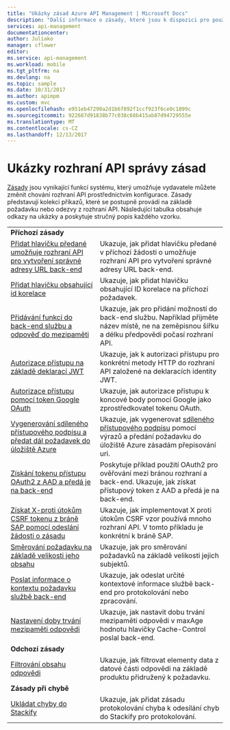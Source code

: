 ```yaml
---
title: "Ukázky zásad Azure API Management | Microsoft Docs"
description: "Další informace o zásady, které jsou k dispozici pro použití v Azure API Management."
services: api-management
documentationcenter: 
author: Juliako
manager: cflower
editor: 
ms.service: api-management
ms.workload: mobile
ms.tgt_pltfrm: na
ms.devlang: na
ms.topic: sample
ms.date: 10/31/2017
ms.author: apimpm
ms.custom: mvc
ms.openlocfilehash: e951eb47290a2d1b6f892f1ccf923f6ce0c1899c
ms.sourcegitcommit: 922687d91838b77c038c68b415ab87d94729555e
ms.translationtype: MT
ms.contentlocale: cs-CZ
ms.lasthandoff: 12/13/2017
---
```

# <a name="api-management-policy-samples"></a>Ukázky rozhraní API správy zásad

[Zásady](api-management-howto-policies.md) jsou vynikající funkcí systému, který umožňuje vydavatele můžete změnit chování rozhraní API prostřednictvím konfigurace. Zásady představují kolekci příkazů, které se postupně provádí na základě požadavku nebo odezvy z rozhraní API. Následující tabulka obsahuje odkazy na ukázky a poskytuje stručný popis každého vzorku.

|||
|---|---|
|**Příchozí zásady**||
|[Přidat hlavičku předané umožňuje rozhraní API pro vytvoření správné adresy URL back-end](./policies/set-header-to-enable-backend-to-construct-urls.md?toc=api-management/toc.json) |Ukazuje, jak přidat hlavičku předané v příchozí žádosti o umožňuje rozhraní API pro vytvoření správné adresy URL back-end.|
|[Přidat hlavičku obsahující id korelace](./policies/add-correlation-id.md?toc=api-management/toc.json) |Ukazuje, jak přidat hlavičku obsahující ID korelace na příchozí požadavek.|
|[Přidávání funkcí do back-end službu a odpověď do mezipaměti](./policies/cache-response.md?toc=api-management/toc.json) |Ukazuje, jak pro přidání možností do back-end službu. Například přijměte název místě, ne na zeměpisnou šířku a délku předpovědi počasí rozhraní API.|
|[Autorizace přístupu na základě deklarací JWT](./policies/authorize-request-based-on-jwt-claims.md?toc=api-management/toc.json) |Ukazuje, jak k autorizaci přístupu pro konkrétní metody HTTP do rozhraní API založené na deklaracích identity JWT.|
|[Autorizace přístupu pomocí token Google OAuth](./policies/use-google-as-oauth-token-provider.md?toc=api-management/toc.json) |Ukazuje, jak autorizace přístupu k koncové body pomocí Google jako zprostředkovatel tokenu OAuth.|
|[Vygenerování sdíleného přístupového podpisu a předat dál požadavek do úložiště Azure](./policies/generate-shared-access-signature.md?toc=api-management/toc.json) |Ukazuje, jak vygenerovat [sdíleného přístupového podpisu](https://docs.microsoft.com/azure/storage/storage-dotnet-shared-access-signature-part-1) pomocí výrazů a předání požadavku do úložiště Azure zásadám přepisování uri. |
|[Získání tokenu přístupu OAuth2 z AAD a předá je na back-end](./policies/use-oauth2-for-authorization.md?toc=api-management/toc.json) |Poskytuje příklad použití OAuth2 pro ověřování mezi bránou rozhraní a back-end. Ukazuje, jak získat přístupový token z AAD a předá je na back-end.|
|[Získat X-proti útokům CSRF tokenu z bráně SAP pomocí odeslání žádosti o zásadu](./policies/get-x-csrf-token-from-sap-gateway.md?toc=api-management/toc.json) |Ukazuje, jak implementovat X proti útokům CSRF vzor používá mnoho rozhraní API. V tomto příkladu je konkrétní k bráně SAP. |
|[Směrování požadavku na základě velikosti jeho obsahu](./policies/route-requests-based-on-size.md?toc=api-management/toc.json) |Ukazuje, jak pro směrování požadavků na základě velikosti jejich subjektů.|
|[Poslat informace o kontextu požadavku službě back-end](./policies/send-request-context-info-to-backend-service.md?toc=api-management/toc.json) |Ukazuje, jak odeslat určité kontextové informace službě back-end pro protokolování nebo zpracování.|
|[Nastavení doby trvání mezipaměti odpovědi](./policies/set-cache-duration.md?toc=api-management/toc.json) |Ukazuje, jak nastavit dobu trvání mezipaměti odpovědi v maxAge hodnotu hlavičky Cache-Control poslal back-end.|
|**Odchozí zásady**||
|[Filtrování obsahu odpovědi](./policies/filter-response-content.md?toc=api-management/toc.json) | Ukazuje, jak filtrovat elementy data z datové části odpovědi na základě produktu přidružený k požadavku.|
|**Zásady při chybě**||
|[Ukládat chyby do Stackify](./policies/log-errors-to-stackify.md?toc=api-management/toc.json) |Ukazuje, jak přidat zásadu protokolování chyba k odesílání chyb do Stackify pro protokolování.|
